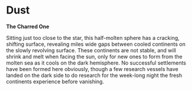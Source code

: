 # Dust
**The Charred One**

Sitting just too close to the star, this half-molten sphere has a cracking, shifting surface, revealing miles wide gaps between cooled continents on the slowly revolving surface. These continents are not stable, and will shrink and melt when facing the sun, only for new ones to form from the molten sea as it cools on the dark hemisphere. No successful settlements have been formed here obviously, though a few research vessels have landed on the dark side to do research for the week-long night the fresh continents experience before vanishing.
